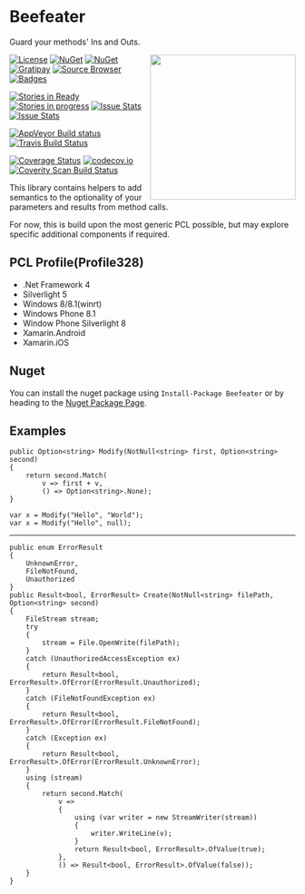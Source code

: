 Beefeater
=========
Guard your methods' Ins and Outs. 

<img align="right" width="256px" height="256px" src="http://img.csmac.nz/Beefeater-256.svg">

[![License](http://img.shields.io/:license-mit-blue.svg)](http://csmacnz.mit-license.org)
[![NuGet](https://img.shields.io/nuget/v/Beefeater.svg)](https://www.nuget.org/packages/Beefeater)
[![NuGet](https://img.shields.io/nuget/dt/Beefeater.svg)](https://www.nuget.org/packages/Beefeater)
[![Gratipay](http://img.shields.io/gratipay/csMACnz.svg)](https://gratipay.com/csMACnz/)
[![Source Browser](https://img.shields.io/badge/Browse-Source-green.svg)](http://sourcebrowser.io/Browse/csMACnz/Beefeater)
[![Badges](http://img.shields.io/:badges-15/15-ff6799.svg)](https://github.com/badges/badgerbadgerbadger)

[![Stories in Ready](https://badge.waffle.io/csmacnz/Beefeater.png?label=ready&title=Ready)](https://waffle.io/csmacnz/Beefeater)
[![Stories in progress](https://badge.waffle.io/csmacnz/Beefeater.png?label=in%20progress&title=In%20Progress)](https://waffle.io/csmacnz/Beefeater)
[![Issue Stats](http://www.issuestats.com/github/csMACnz/Beefeater/badge/pr)](http://www.issuestats.com/github/csMACnz/Beefeater)
[![Issue Stats](http://www.issuestats.com/github/csMACnz/Beefeater/badge/issue)](http://www.issuestats.com/github/csMACnz/Beefeater)

[![AppVeyor Build status](https://img.shields.io/appveyor/ci/MarkClearwater/Beefeater.svg)](https://ci.appveyor.com/project/MarkClearwater/Beefeater)
[![Travis Build Status](https://img.shields.io/travis/csMACnz/Beefeater.svg)](https://travis-ci.org/csMACnz/Beefeater)

[![Coverage Status](https://img.shields.io/coveralls/csMACnz/Beefeater.svg)](https://coveralls.io/r/csMACnz/Beefeater?branch=master)
[![codecov.io](http://codecov.io/github/csMACnz/Beefeater/coverage.svg?branch=master)](http://codecov.io/github/csMACnz/Beefeater?branch=master)
[![Coverity Scan Build Status](https://img.shields.io/coverity/scan/5462.svg)](https://scan.coverity.com/projects/5462)

This library contains helpers to add semantics to the optionality of your parameters and results from method calls.

For now, this is build upon the most generic PCL possible, but may explore specific additional components if required.

PCL Profile(Profile328)
-----------------------
* .Net Framework 4
* Silverlight 5
* Windows 8/8.1(winrt)
* Windows Phone 8.1
* Window Phone Silverlight 8
* Xamarin.Android
* Xamarin.iOS

Nuget
-----

You can install the nuget package using `Install-Package Beefeater` or by heading to the [Nuget Package Page](https://www.nuget.org/packages/Beefeater).


Examples
--------

    public Option<string> Modify(NotNull<string> first, Option<string> second)
    {
        return second.Match(
            v => first + v,
            () => Option<string>.None);
    }

    var x = Modify("Hello", "World");
    var x = Modify("Hello", null);

----

    public enum ErrorResult
    {
        UnknownError,
        FileNotFound,
        Unauthorized
    }
    public Result<bool, ErrorResult> Create(NotNull<string> filePath, Option<string> second)
    {
        FileStream stream;
        try
        {
            stream = File.OpenWrite(filePath);
        }
        catch (UnauthorizedAccessException ex)
        {
            return Result<bool, ErrorResult>.OfError(ErrorResult.Unauthorized);
        }
        catch (FileNotFoundException ex)
        {
            return Result<bool, ErrorResult>.OfError(ErrorResult.FileNotFound);
        }
        catch (Exception ex)
        {
            return Result<bool, ErrorResult>.OfError(ErrorResult.UnknownError);
        }
        using (stream)
        {
            return second.Match(
                v =>
                {
                    using (var writer = new StreamWriter(stream))
                    {
                        writer.WriteLine(v);
                    }
                    return Result<bool, ErrorResult>.OfValue(true);
                },
                () => Result<bool, ErrorResult>.OfValue(false));
        }
    }

